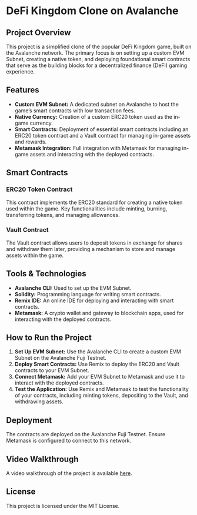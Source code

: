 
# DeFi Kingdom Clone on Avalanche

## Project Overview

This project is a simplified clone of the popular DeFi Kingdom game, built on the Avalanche network. The primary focus is on setting up a custom EVM Subnet, creating a native token, and deploying foundational smart contracts that serve as the building blocks for a decentralized finance (DeFi) gaming experience.

## Features

- **Custom EVM Subnet:** A dedicated subnet on Avalanche to host the game’s smart contracts with low transaction fees.
- **Native Currency:** Creation of a custom ERC20 token used as the in-game currency.
- **Smart Contracts:** Deployment of essential smart contracts including an ERC20 token contract and a Vault contract for managing in-game assets and rewards.
- **Metamask Integration:** Full integration with Metamask for managing in-game assets and interacting with the deployed contracts.

## Smart Contracts

### ERC20 Token Contract

This contract implements the ERC20 standard for creating a native token used within the game. Key functionalities include minting, burning, transferring tokens, and managing allowances.

### Vault Contract

The Vault contract allows users to deposit tokens in exchange for shares and withdraw them later, providing a mechanism to store and manage assets within the game.

## Tools & Technologies

- **Avalanche CLI:** Used to set up the EVM Subnet.
- **Solidity:** Programming language for writing smart contracts.
- **Remix IDE:** An online IDE for deploying and interacting with smart contracts.
- **Metamask:** A crypto wallet and gateway to blockchain apps, used for interacting with the deployed contracts.

## How to Run the Project

1. **Set Up EVM Subnet:** Use the Avalanche CLI to create a custom EVM Subnet on the Avalanche Fuji Testnet.
2. **Deploy Smart Contracts:** Use Remix to deploy the ERC20 and Vault contracts to your EVM Subnet.
3. **Connect Metamask:** Add your EVM Subnet to Metamask and use it to interact with the deployed contracts.
4. **Test the Application:** Use Remix and Metamask to test the functionality of your contracts, including minting tokens, depositing to the Vault, and withdrawing assets.

## Deployment

The contracts are deployed on the Avalanche Fuji Testnet. Ensure Metamask is configured to connect to this network.

## Video Walkthrough

A video walkthrough of the project is available [here](https://www.loom.com/share/e4bf545748944d9fa138a74be33ff74e?sid=f90afc7b-b6ee-4a64-bd75-b43b67264279).


## License

This project is licensed under the MIT License.

